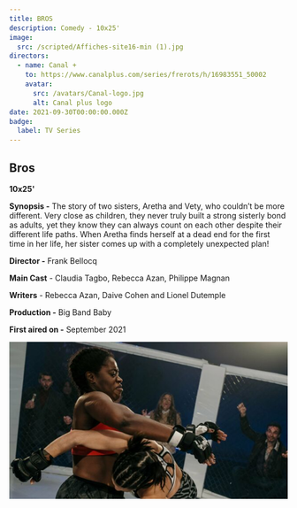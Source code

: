 ```yaml
---
title: BROS
description: Comedy - 10x25'
image:
  src: /scripted/Affiches-site16-min (1).jpg
directors:
  - name: Canal +
    to: https://www.canalplus.com/series/frerots/h/16983551_50002
    avatar:
      src: /avatars/Canal-logo.jpg
      alt: Canal plus logo
date: 2021-09-30T00:00:00.000Z
badge:
  label: TV Series
---
```


## Bros

**10x25'**

**Synopsis -** The story of two sisters, Aretha and Vety, who couldn’t be more different. Very close as children, they never truly built a strong sisterly bond as adults, yet they know they can always count on each other despite their different life paths. When Aretha finds herself at a dead end for the first time in her life, her sister comes up with a completely unexpected plan!

**Director -** Frank Bellocq

**Main Cast** - Claudia Tagbo, Rebecca Azan, Philippe Magnan

**Writers** - Rebecca Azan, Daive Cohen and Lionel Dutemple

**Production -** Big Band Baby

**First aired on -** September 2021

![frerots-1.jpg](/scripted/frerots-1.jpg)
